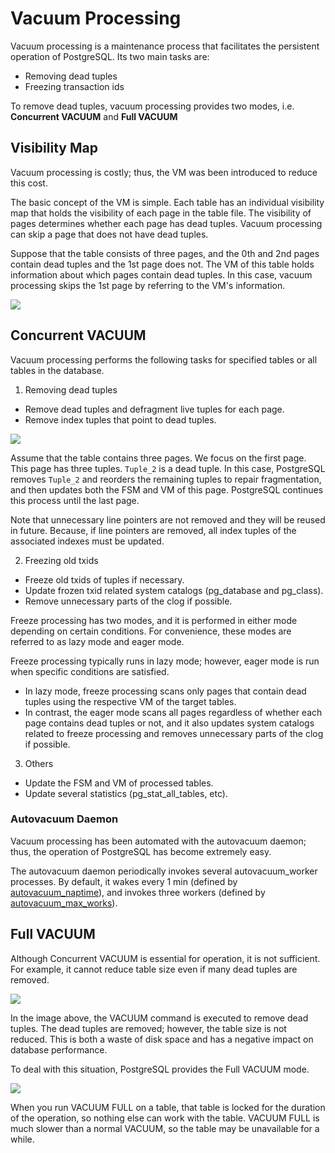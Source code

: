 # Vacuum Processing

Vacuum processing is a maintenance process that facilitates the persistent operation of PostgreSQL. Its two main tasks are:

- Removing dead tuples
- Freezing transaction ids

To remove dead tuples, vacuum processing provides two modes, i.e. **Concurrent VACUUM** and **Full VACUUM**

## Visibility Map

Vacuum processing is costly; thus, the VM was been introduced to reduce this cost.

The basic concept of the VM is simple. Each table has an individual visibility map that holds the visibility of each page in the table file. The visibility of pages determines whether each page has dead tuples. Vacuum processing can skip a page that does not have dead tuples.

Suppose that the table consists of three pages, and the 0th and 2nd pages contain dead tuples and the 1st page does not. The VM of this table holds information about which pages contain dead tuples. In this case, vacuum processing skips the 1st page by referring to the VM's information.

![](https://user-images.githubusercontent.com/17776979/195036087-a7dd817e-55d8-42c6-acaa-e5e1c0c0d952.png) 

## Concurrent VACUUM

Vacuum processing performs the following tasks for specified tables or all tables in the database.

1. Removing dead tuples
- Remove dead tuples and defragment live tuples for each page.
- Remove index tuples that point to dead tuples.

![](https://user-images.githubusercontent.com/17776979/195034188-bf03f533-234b-470d-b76a-4950cdc2a92c.png) 

Assume that the table contains three pages. We focus on the first page. This page has three tuples. `Tuple_2` is a dead tuple. In this case, PostgreSQL removes `Tuple_2` and reorders the remaining tuples to repair fragmentation, and then updates both the FSM and VM of this page. PostgreSQL continues this process until the last page.

Note that unnecessary line pointers are not removed and they will be reused in future. Because, if line pointers are removed, all index tuples of the associated indexes must be updated.

2. Freezing old txids
- Freeze old txids of tuples if necessary.
- Update frozen txid related system catalogs (pg_database and pg_class).
- Remove unnecessary parts of the clog if possible.

Freeze processing has two modes, and it is performed in either mode depending on certain conditions. For convenience, these modes are referred to as lazy mode and eager mode.

Freeze processing typically runs in lazy mode; however, eager mode is run when specific conditions are satisfied.

- In lazy mode, freeze processing scans only pages that contain dead tuples using the respective VM of the target tables.
- In contrast, the eager mode scans all pages regardless of whether each page contains dead tuples or not, and it also updates system catalogs related to freeze processing and removes unnecessary parts of the clog if possible.

3. Others
- Update the FSM and VM of processed tables.
- Update several statistics (pg_stat_all_tables, etc).

### Autovacuum Daemon

Vacuum processing has been automated with the autovacuum daemon; thus, the operation of PostgreSQL has become extremely easy.

The autovacuum daemon periodically invokes several autovacuum_worker processes. By default, it wakes every 1 min (defined by [autovacuum_naptime](https://www.postgresql.org/docs/current/runtime-config-autovacuum.html#GUC-AUTOVACUUM-NAPTIME)), and invokes three workers (defined by [autovacuum_max_works](https://www.postgresql.org/docs/current/runtime-config-autovacuum.html#GUC-AUTOVACUUM-MAX-WORKERS)).

## Full VACUUM

Although Concurrent VACUUM is essential for operation, it is not sufficient. For example, it cannot reduce table size even if many dead tuples are removed.

![](https://user-images.githubusercontent.com/17776979/195037249-ece71936-2646-4320-b010-67dfa708320f.png) 

In the image above, the VACUUM command is executed to remove dead tuples. The dead tuples are removed; however, the table size is not reduced. This is both a waste of disk space and has a negative impact on database performance.

To deal with this situation, PostgreSQL provides the Full VACUUM mode.

![](https://user-images.githubusercontent.com/17776979/195037757-dbde6db3-b160-4b42-8649-6934870de9a9.png) 

When you run VACUUM FULL on a table, that table is locked for the duration of the operation, so nothing else can work with the table. VACUUM FULL is much slower than a normal VACUUM, so the table may be unavailable for a while.

